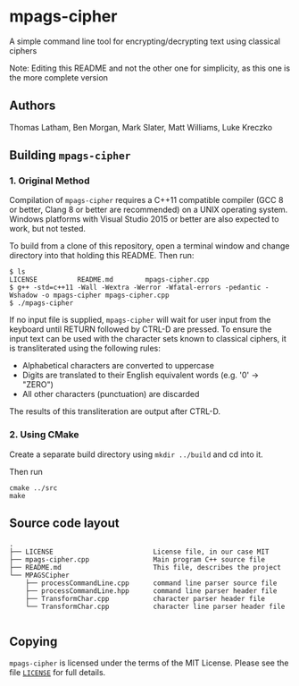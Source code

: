 # mpags-cipher
A simple command line tool for encrypting/decrypting text using classical ciphers

Note: Editing this README and not the other one for simplicity, as this one is the more complete version

## Authors
Thomas Latham, Ben Morgan, Mark Slater, Matt Williams, Luke Kreczko

## Building `mpags-cipher`
### 1. Original Method
Compilation of `mpags-cipher` requires a  C++11 compatible compiler
(GCC 8 or better, Clang 8 or better are recommended) on a UNIX operating
system.
Windows platforms with Visual Studio 2015 or better are also expected to
work, but not tested.

To build from a clone of this repository, open a terminal window
and change directory into that holding this README. Then run:
```
$ ls
LICENSE          README.md        mpags-cipher.cpp
$ g++ -std=c++11 -Wall -Wextra -Werror -Wfatal-errors -pedantic -Wshadow -o mpags-cipher mpags-cipher.cpp
$ ./mpags-cipher
```

If no input file is supplied, `mpags-cipher` will wait for user input
from the keyboard until RETURN followed by CTRL-D are pressed.
To ensure the input text can be used with the character sets known to
classical ciphers, it is transliterated using the following rules:

- Alphabetical characters are converted to uppercase
- Digits are translated to their English equivalent words (e.g. '0' -> "ZERO")
- All other characters (punctuation) are discarded

The results of this transliteration are output after CTRL-D.

### 2. Using CMake

Create a separate build directory using
`mkdir ../build`
and cd into it. 

Then run 
```
cmake ../src
make
```

## Source code layout
```
.
├── LICENSE                         License file, in our case MIT
├── mpags-cipher.cpp                Main program C++ source file
├── README.md                       This file, describes the project
└── MPAGSCipher
    ├── processCommandLine.cpp      command line parser source file
    ├── processCommandLine.hpp      command line parser header file
    ├── TransformChar.cpp           character parser header file
    └── TransformChar.cpp           character line parser header file
    
```

## Copying
`mpags-cipher` is licensed under the terms of the MIT License.
Please see the file [`LICENSE`](LICENSE) for full details.